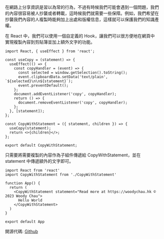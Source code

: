 在網路上分享資訊是習以為常的行為，不過有時候我們可能會遇到一個問題，我們的內容很容易被人抄襲或者轉載，這時候我們就需要一些保障。例如，我們希望在抄襲我們內容的人複製時能夠加上出處和版權信息，這樣就可以保護我們的知識產權。

在 React 中，我們可以使用一個自定義的 Hook，讓我們可以很方便地在網頁中實現複製內容到剪貼簿並加上額外文字的功能。

```
import React, { useEffect } from 'react';

const useCopy = (statement) => {
  useEffect(() => {
    const copyHandler = (event) => {
      const selected = window.getSelection().toString();
      event.clipboardData.setData('text/plain', `${selected}\n\n${statement}`);
      event.preventDefault();
    };
    document.addEventListener('copy', copyHandler);
    return () => {
      document.removeEventListener('copy', copyHandler);
    };
  }, [statement]);
};

const CopyWithStatement = ({ statement, children }) => {
  useCopy(statement);
  return <>{children}</>;
};

export default CopyWithStatement;
```
只需要將需要複製的內容作為子組件傳遞給 CopyWithStatement，並在 statement 中傳遞額外的文字即可。

```
import React from 'react'
import CopyWithStatement from './CopyWithStatement'

function App() {
  return (
    <CopyWithStatement statement="Read more at https://woodychau.hk © 2023 Woody Chau">
      Hello World
    </CopyWithStatement>
  )
}

export default App
```

開源代碼: [Github](https://github.com/WoodyChau/react-clipboard-with-additional-text)
